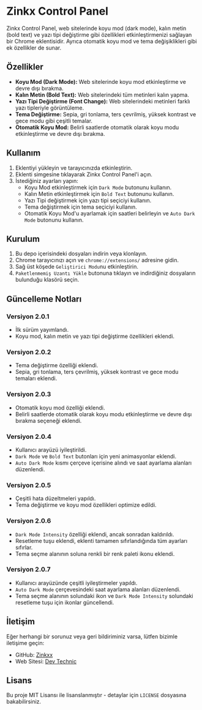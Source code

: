 # Zinkx Control Panel

Zinkx Control Panel, web sitelerinde koyu mod (dark mode), kalın metin (bold text) ve yazı tipi değiştirme gibi özellikleri etkinleştirmenizi sağlayan bir Chrome eklentisidir. Ayrıca otomatik koyu mod ve tema değişiklikleri gibi ek özellikler de sunar.

## Özellikler

- **Koyu Mod (Dark Mode):** Web sitelerinde koyu mod etkinleştirme ve devre dışı bırakma.
- **Kalın Metin (Bold Text):** Web sitelerindeki tüm metinleri kalın yapma.
- **Yazı Tipi Değiştirme (Font Change):** Web sitelerindeki metinleri farklı yazı tipleriyle görüntüleme.
- **Tema Değiştirme:** Sepia, gri tonlama, ters çevrilmiş, yüksek kontrast ve gece modu gibi çeşitli temalar.
- **Otomatik Koyu Mod:** Belirli saatlerde otomatik olarak koyu modu etkinleştirme ve devre dışı bırakma.

## Kullanım

1. Eklentiyi yükleyin ve tarayıcınızda etkinleştirin.
2. Eklenti simgesine tıklayarak Zinkx Control Panel'i açın.
3. İstediğiniz ayarları yapın:
    - Koyu Mod etkinleştirmek için `Dark Mode` butonunu kullanın.
    - Kalın Metin etkinleştirmek için `Bold Text` butonunu kullanın.
    - Yazı Tipi değiştirmek için yazı tipi seçiciyi kullanın.
    - Tema değiştirmek için tema seçiciyi kullanın.
    - Otomatik Koyu Mod'u ayarlamak için saatleri belirleyin ve `Auto Dark Mode` butonunu kullanın.

## Kurulum

1. Bu depo içerisindeki dosyaları indirin veya klonlayın.
2. Chrome tarayıcınızı açın ve `chrome://extensions/` adresine gidin.
3. Sağ üst köşede `Geliştirici Modu`nu etkinleştirin.
4. `Paketlenmemiş Uzantı Yükle` butonuna tıklayın ve indirdiğiniz dosyaların bulunduğu klasörü seçin.

## Güncelleme Notları

### Versiyon 2.0.1
- İlk sürüm yayımlandı.
- Koyu mod, kalın metin ve yazı tipi değiştirme özellikleri eklendi.

### Versiyon 2.0.2
- Tema değiştirme özelliği eklendi.
- Sepia, gri tonlama, ters çevrilmiş, yüksek kontrast ve gece modu temaları eklendi.

### Versiyon 2.0.3
- Otomatik koyu mod özelliği eklendi.
- Belirli saatlerde otomatik olarak koyu modu etkinleştirme ve devre dışı bırakma seçeneği eklendi.

### Versiyon 2.0.4
- Kullanıcı arayüzü iyileştirildi.
- `Dark Mode` ve `Bold Text` butonları için yeni animasyonlar eklendi.
- `Auto Dark Mode` kısmı çerçeve içerisine alındı ve saat ayarlama alanları düzenlendi.

### Versiyon 2.0.5
- Çeşitli hata düzeltmeleri yapıldı.
- Tema değiştirme ve koyu mod özellikleri optimize edildi.

### Versiyon 2.0.6
- `Dark Mode Intensity` özelliği eklendi, ancak sonradan kaldırıldı.
- Resetleme tuşu eklendi, eklenti tamamen sıfırlandığında tüm ayarları sıfırlar.
- Tema seçme alanının soluna renkli bir renk paleti ikonu eklendi.

### Versiyon 2.0.7
- Kullanıcı arayüzünde çeşitli iyileştirmeler yapıldı.
- `Auto Dark Mode` çerçevesindeki saat ayarlama alanları düzenlendi.
- Tema seçme alanının solundaki ikon ve `Dark Mode Intensity` solundaki resetleme tuşu için ikonlar güncellendi.

## İletişim

Eğer herhangi bir sorunuz veya geri bildiriminiz varsa, lütfen bizimle iletişime geçin:

- GitHub: [Zinkxx](https://github.com/zinkxx)
- Web Sitesi: [Dev Technic](https://devtechnic.online)

## Lisans

Bu proje MIT Lisansı ile lisanslanmıştır - detaylar için `LICENSE` dosyasına bakabilirsiniz.
